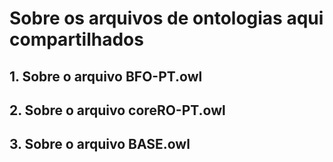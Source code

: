 # Sobre os arquivos de ontologias aqui compartilhados

## 1. Sobre o arquivo BFO-PT.owl

## 2. Sobre o arquivo coreRO-PT.owl


## 3. Sobre o arquivo BASE.owl

